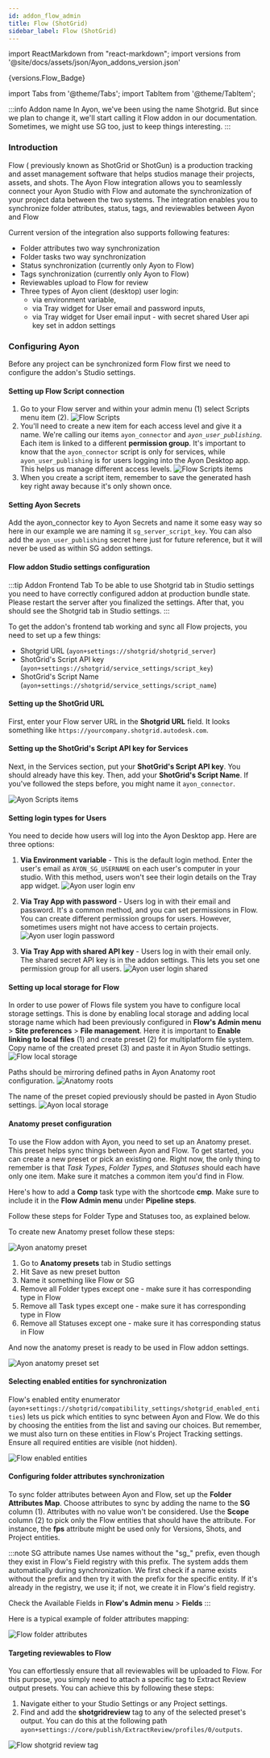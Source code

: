 ```yaml
---
id: addon_flow_admin
title: Flow (ShotGrid)
sidebar_label: Flow (ShotGrid)
---
```


import ReactMarkdown from "react-markdown";
import versions from '@site/docs/assets/json/Ayon_addons_version.json'

<ReactMarkdown>
{versions.Flow_Badge}
</ReactMarkdown>

import Tabs from '@theme/Tabs';
import TabItem from '@theme/TabItem';

:::info Addon name
In Ayon, we've been using the name Shotgrid. But since we plan to change it, we'll start calling it Flow addon in our documentation. Sometimes, we might use SG too, just to keep things interesting.
:::

### Introduction

Flow ( previously known as ShotGrid or ShotGun) is a production tracking and asset management software that helps studios manage their projects, assets, and shots. The Ayon Flow integration allows you to seamlessly connect your Ayon Studio with Flow and automate the synchronization of your project data between the two systems. The integration enables you to synchronize folder attributes, status, tags, and reviewables between Ayon and Flow

Current version of the integration also supports following features:

- Folder attributes two way synchronization
- Folder tasks two way synchronization
- Status synchronization (currently only Ayon to Flow)
- Tags synchronization (currently only Ayon to Flow)
- Reviewables upload to Flow for review
- Three types of Ayon client (desktop) user login:
  - via environment variable,
  - via Tray widget for User email and password inputs,
  - via Tray widget for User email input - with secret shared User api key set in addon settings


### Configuring Ayon

Before any project can be synchronized form Flow first we need to configure the addon's Studio settings.

#### Setting up Flow Script connection

1. Go to your Flow server and within your admin menu (1) select Scripts menu item (2). ![Flow Scripts](assets/shotgrid/sg_server_scripts.png)
2. You'll need to create a new item for each access level and give it a name. We're calling our items `ayon_connector` and _`ayon_user_publishing`_. Each item is linked to a different **permission group**. It's important to know that the `ayon_connector` script is only for services, while `ayon_user_publishing` is for users logging into the Ayon Desktop app. This helps us manage different access levels. ![Flow Scripts items](assets/shotgrid/sg_server_scripts_items.png)
3. When you create a script item, remember to save the generated hash key right away because it's only shown once.

#### Setting Ayon Secrets

Add the ayon_connector key to Ayon Secrets and name it some easy way so here in our example we are naming it `sg_server_script_key`. You can also add the `ayon_user_publishing` secret here just for future reference, but it will never be used as within SG addon settings.

#### Flow addon Studio settings configuration

:::tip Addon Frontend Tab
To be able to use Shotgrid tab in Studio settings you need to have correctly configured addon at production bundle state. Please restart the server after you finalized the settings. After that, you should see the Shotgrid tab in Studio settings.
:::

To get the addon's frontend tab working and sync all Flow projects, you need to set up a few things:

*   Shotgrid URL (`ayon+settings://shotgrid/shotgrid_server`)
*   ShotGrid's Script API key (`ayon+settings://shotgrid/service_settings/script_key`)
*   ShotGrid's Script Name (`ayon+settings://shotgrid/service_settings/script_name`)

#### Setting up the ShotGrid URL
First, enter your Flow server URL in the **Shotgrid URL** field. It looks something like `https://yourcompany.shotgrid.autodesk.com`.

#### Setting up the ShotGrid's Script API key for Services
Next, in the Services section, put your **ShotGrid's Script API key**. You should already have this key. Then, add your **ShotGrid's Script Name**. If you've followed the steps before, you might name it `ayon_connector`.

![Ayon Scripts items](assets/shotgrid/ay_server_scripts_items.png)

#### Setting login types for Users
You need to decide how users will log into the Ayon Desktop app. Here are three options:

1. **Via Environment variable** - This is the default login method. Enter the user's email as `AYON_SG_USERNAME` on each user's computer in your studio. With this method, users won't see their login details on the Tray app widget.
![Ayon user login env](assets/shotgrid/ay_user_login_env.png)

2. **Via Tray App with password** - Users log in with their email and password. It's a common method, and you can set permissions in Flow. You can create different permission groups for users. However, sometimes users might not have access to certain projects.
![Ayon user login password](assets/shotgrid/ay_user_login_pass.png)

3. **Via Tray App with shared API key** - Users log in with their email only. The shared secret API key is in the addon settings. This lets you set one permission group for all users.
![Ayon user login shared](assets/shotgrid/ay_user_login_shared.png)


#### Setting up local storage for Flow

In order to use power of Flows file system you have to configure local storage settings. This is done by enabling local storage and adding local storage name which had been previously configured in **Flow's Admin menu** > **Site preferences** > **File management**. Here it is important to **Enable linking to local files** (1) and create preset (2) for multiplatform file system. Copy name of the created preset (3) and paste it in Ayon Studio settings.
![Flow local storage](assets/shotgrid/sg_local_storage.png)

Paths should be mirroring defined paths in Ayon Anatomy root configuration. ![Anatomy roots](assets/shotgrid/ay_anatomy_roots.png)

The name of the preset copied previously should be pasted in Ayon Studio settings. ![Ayon local storage](assets/shotgrid/ay_local_storage.png)

#### Anatomy preset configuration

To use the Flow addon with Ayon, you need to set up an Anatomy preset. This preset helps sync things between Ayon and Flow. To get started, you can create a new preset or pick an existing one. Right now, the only thing to remember is that _Task Types_, _Folder Types_, and _Statuses_ should each have only one item. Make sure it matches a common item you'd find in Flow.

Here's how to add a **Comp** task type with the shortcode **cmp**. Make sure to include it in the **Flow Admin menu** under **Pipeline steps**.

Follow these steps for Folder Type and Statuses too, as explained below.

To create new Anatomy preset follow these steps:

![Ayon anatomy preset](assets/shotgrid/sg_anatomy_preset.png)

1. Go to **Anatomy presets** tab in Studio settings
2. Hit Save as new preset button
3. Name it something like Flow or SG
4. Remove all Folder types except one - make sure it has corresponding type in Flow
5. Remove all Task types except one - make sure it has corresponding type in Flow
6. Remove all Statuses except one - make sure it has corresponding status in Flow

And now the anatomy preset is ready to be used in Flow addon settings.

![Ayon anatomy preset set](assets/shotgrid/ay_anatomy_preset_set.png)

#### Selecting enabled entities for synchronization

Flow's enabled entity enumerator (`ayon+settings://shotgrid/compatibility_settings/shotgrid_enabled_entities`) lets us pick which entities to sync between Ayon and Flow. We do this by choosing the entities from the list and saving our choices. But remember, we must also turn on these entities in Flow's Project Tracking settings. Ensure all required entities are visible (not hidden).

![Flow enabled entities](assets/shotgrid/sg_tracking_settings.png)


#### Configuring folder attributes synchronization

To sync folder attributes between Ayon and Flow, set up the **Folder Attributes Map**. Choose attributes to sync by adding the name to the **SG** column (1). Attributes with no value won't be considered. Use the **Scope** column (2) to pick only the Flow entities that should have the attribute. For instance, the **fps** attribute might be used only for Versions, Shots, and Project entities.

:::note SG attribute names
Use names without the "sg_" prefix, even though they exist in Flow's Field registry with this prefix. The system adds them automatically during synchronization. We first check if a name exists without the prefix and then try it with the prefix for the specific entity. If it's already in the registry, we use it; if not, we create it in Flow's field registry.

Check the Available Fields in **Flow's Admin menu** > **Fields**
:::

Here is a typical example of folder attributes mapping:

![Flow folder attributes](assets/shotgrid/ay_attribute_mapping.png)


#### Targeting reviewables to Flow

You can effortlessly ensure that all reviewables will be uploaded to Flow. For this purpose, you simply need to attach a specific tag to Extract Review output presets. You can achieve this by following these steps:

1. Navigate either to your Studio Settings or any Project settings.
2. Find and add the **shotgridreview** tag to any of the selected preset's output.
   You can do this at the following path `ayon+settings://core/publish/ExtractReview/profiles/0/outputs`.

![Flow shotgrid review tag](assets/shotgrid/review_tag.png)
